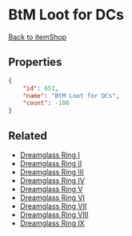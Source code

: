 # BtM Loot for DCs

<no description available>

[Back to itemShop](../item-shops.md)

## Properties

```json
{
    "id": 651,
    "name": "BtM Loot for DCs",
    "count": -100
}
```

## Related

- [Dreamglass Ring I](../items/19347-dreamglass-ring-i.md)
- [Dreamglass Ring II](../items/19348-dreamglass-ring-ii.md)
- [Dreamglass Ring III](../items/19349-dreamglass-ring-iii.md)
- [Dreamglass Ring IV](../items/19350-dreamglass-ring-iv.md)
- [Dreamglass Ring V](../items/19351-dreamglass-ring-v.md)
- [Dreamglass Ring VI](../items/19352-dreamglass-ring-vi.md)
- [Dreamglass Ring VII](../items/19353-dreamglass-ring-vii.md)
- [Dreamglass Ring VIII](../items/19354-dreamglass-ring-viii.md)
- [Dreamglass Ring IX](../items/19355-dreamglass-ring-ix.md)

